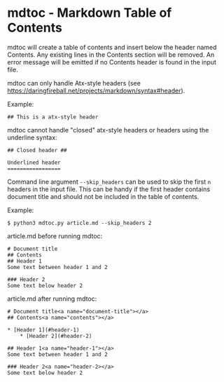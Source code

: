 # mdtoc - Markdown Table of Contents

mdtoc will create a table of contents and insert below the header named Contents. Any existing lines in the Contents section will be removed. An error message will be emitted if no Contents header is found in the input file.

mdtoc can only handle Atx-style headers (see https://daringfireball.net/projects/markdown/syntax#header).

Example:

    ## This is a atx-style header

mdtoc cannot handle "closed" atx-style headers or headers using the underline syntax: 

    ## Closed header ##

    Underlined header
    =================

Command line argument `--skip_headers` can be used to skip the first `n` headers in the input file. This can be handy if the first header contains document title and should not be included in the table of contents.

Example:

    $ python3 mdtoc.py article.md --skip_headers 2

article.md before running mdtoc:

    # Document title
    ## Contents
    ## Header 1
    Some text between header 1 and 2
    
    ### Header 2 
    Some text below header 2

article.md after running mdtoc:

    # Document title<a name="document-title"></a>
    ## Contents<a name="contents"></a>
    
    * [Header 1](#header-1)
        * [Header 2](#header-2)

    ## Header 1<a name="header-1"></a>
    Some text between header 1 and 2
    
    ### Header 2<a name="header-2></a>
    Some text below header 2
